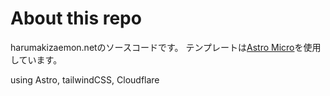 # About this repo

harumakizaemon.netのソースコードです。
テンプレートは[Astro Micro](https://github.com/trevortylerlee/astro-micro)を使用しています。

using Astro, tailwindCSS, Cloudflare